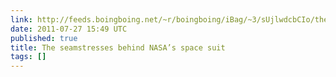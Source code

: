 ```yaml
---
link: http://feeds.boingboing.net/~r/boingboing/iBag/~3/sUjlwdcbCIo/the-seamstresses-behind-nasas-space-suit.html
date: 2011-07-27 15:49 UTC
published: true
title: The seamstresses behind NASA’s space suit
tags: []
---
```



